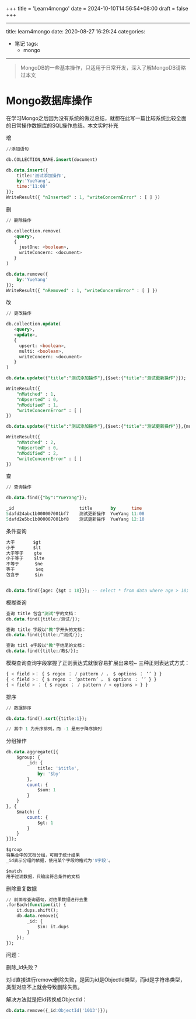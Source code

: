 +++
title = 'Learn4mongo'
date = 2024-10-10T14:56:54+08:00
draft = false
+++

---
title: learn4mongo
date: 2020-08-27 16:29:24
categories:
- 笔记
  tags:
    - mongo
---

>   MongoDB的一些基本操作，只适用于日常开发，深入了解MongoDB请略过本文

<!--more-->

# Mongo数据库操作

在学习Mongo之后因为没有系统的做过总结，就想在此写一篇比较系统比较全面的日常操作数据库的SQL操作总结。本文实时补充

增

```sql
//添加语句

db.COLLECTION_NAME.insert(document)

db.data.insert({
	title:'测试添加操作',
	by:'YueYang',
	time:'11:08'
});
WriteResult({ "nInserted" : 1, "writeConcernError" : [ ] })

```



删

```sql
// 删除操作

db.collection.remove(
   <query>,
   {
     justOne: <boolean>,
     writeConcern: <document>
   }
)

db.data.remove({
	by:'YueYang'
});
WriteResult({ "nRemoved" : 1, "writeConcernError" : [ ] })

```



改

```sql
// 更改操作

db.collection.update(
   <query>,
   <update>,
   {
     upsert: <boolean>,
     multi: <boolean>,
     writeConcern: <document>
   }
)

db.data.update({"title":"测试添加操作"},{$set:{"title":"测试更新操作"}});

WriteResult({
	"nMatched" : 1,
	"nUpserted" : 0,
	"nModified" : 1,
	"writeConcernError" : [ ]
})

db.data.update({"title":"测试添加操作"},{$set:{"title":"测试更新操作"}},{multi:true});

WriteResult({
	"nMatched" : 2,
	"nUpserted" : 0,
	"nModified" : 2,
	"writeConcernError" : [ ]
})

```



查

```sql
// 查询操作

db.data.find({"by":"YueYang"});

_id            				title    	by		time
5dafd24abc1b000007001bf7	测试更新操作	YueYang	11:08
5dafd2e5bc1b000007001bf8	测试更新操作	YueYang	12:10

```

条件查询

```sql
大于		 $gt
小于		 $lt
大于等于 	gte
小于等于	$lte
不等于		 $ne
等于		  $eq
包含于 	 $in


db.data.find({age: {$gt : 18}}); -- select * from data where age > 18;
```

模糊查询

```sql
查询 title 包含"测试"字的文档：
db.data.find({title:/测试/});

查询 title 字段以"教"字开头的文档：
db.data.find({title:/^测试/});

查询 titl e字段以"教"字结尾的文档：
db.data.find({title:/教$/});
```

模糊查询查询字段掌握了正则表达式就很容易扩展出来啦~
三种正则表达式方式：

```sql
{ < field >： { $ regex ： / pattern / ， $ options ： ‘’ } }
{ < field >： { $ regex ： ‘pattern’ ， $ options ： ‘’ } }
{ < field > ： { $ regex ： / pattern / < options > } }
```

排序

```sql
// 数据排序

db.data.find().sort({title:1}); 

// 其中 1 为升序排列，而 -1 是用于降序排列
```

分组操作

```sql
db.data.aggregate([{
    $group: {
        _id: {
            title: '$title',
            by: '$by'
        },
        count: {
            $sum: 1
        }
    }
}, {
    $match: {
        count: {
            $gt: 1
        }
    }
}]);

$group
将集合中的文档分组，可用于统计结果
_id表示分组的依据，使用某个字段的格式为'$字段'。

$match
用于过滤数据，只输出符合条件的文档
```

删除重复数据

```sql
// 前面写查询语句，对结果数据进行去重
.forEach(function(it) {
    it.dups.shift();
    db.data.remove({
        _id: {
            $in: it.dups
        }
    });
});

```

问题：

删除_id失败？

对id直接进行remove删除失败，是因为id是ObjectId类型，而id是字符串类型，类型对应不上就会导致删除失败。

解决方法就是把id转换成ObjectId：

```sql
db.data.remove({_id:ObjectId('1013')});
```

